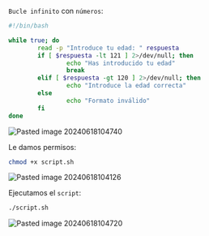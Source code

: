``Bucle infinito`` con ``números``:

```Bash
#!/bin/bash

while true; do
        read -p "Introduce tu edad: " respuesta
        if [ $respuesta -lt 121 ] 2>/dev/null; then
                echo "Has introducido tu edad"
                break
        elif [ $respuesta -gt 120 ] 2>/dev/null; then
                echo "Introduce la edad correcta"
        else
                echo "Formato inválido"
        fi
done
```

![Pasted image 20240618104740](https://github.com/user-attachments/assets/3e7db710-04f7-473c-970d-f127c1fa923d)

Le damos permisos:

```Bash
chmod +x script.sh
```
![Pasted image 20240618104126](https://github.com/user-attachments/assets/00635783-3cd6-485d-a010-9327316cd3c9)

Ejecutamos el ``script``:

```Bash
./script.sh
```
![Pasted image 20240618104720](https://github.com/user-attachments/assets/9bd62344-9ac3-4293-a2b9-be43b9a77334)
